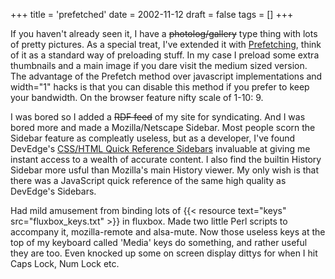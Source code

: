 +++
title = 'prefetched'
date = 2002-11-12
draft = false
tags = []
+++

If you haven't already seen it, 
I have a ~~photolog/gallery~~ type thing with lots of pretty pictures. 
As a special treat, I've extended it with [Prefetching](https://developer.mozilla.org/en-US/docs/Glossary/Prefetch), 
think of it as a standard way of preloading stuff. 
In my case I preload some extra thumbnails and a main image if you dare visit the medium sized version. 
The advantage of the Prefetch method over javascript implementations and 
width="1" hacks is that you can disable this method if you prefer to keep your bandwidth. 
On the browser feature nifty scale of 1-10: 9.

I was bored so I added a ~~RDF feed~~ of my site for syndicating. 
And I was bored more and made a Mozilla/Netscape Sidebar.
Most people scorn the Sidebar feature as compleatly useless, but as a developer, 
I've found DevEdge's 
[CSS/HTML Quick Reference Sidebars](https://web.archive.org/web/20021201053956/http://devedge.netscape.com/toolbox/sidebars/)
invaluable at giving me instant access to a wealth of accurate content. 
I also find the builtin History Sidebar more usful than Mozilla's main History viewer. 
My only wish is that there was a JavaScript quick reference of the same high quality as DevEdge's Sidebars.

Had mild amusement from binding lots of {{< resource text="keys" src="fluxbox_keys.txt" >}} in fluxbox. 
Made two little Perl scripts to accompany it, mozilla-remote and alsa-mute. 
Now those useless keys at the top of my keyboard called 'Media' keys do something, 
and rather useful they are too. 
Even knocked up some on screen display dittys for when I hit Caps Lock, Num Lock etc.

